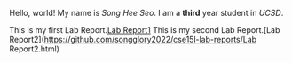 
 Hello, world!
 My name is *Song Hee Seo*. 
 I am a **third** year student in *UCSD*.

This is my first Lab Report.[Lab Report1](https://songglory2022.github.io/cse15l-lab-reports/lab-report-1-week-0.html)
This is my second Lab Report.[Lab Report2](https://github.com/songglory2022/cse15l-lab-reports/Lab Report2.html)
